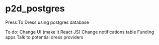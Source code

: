 # p2d_postgres
Press To Dress using postgres database

To do:
Change UI (make it React JS)
Change notifications table
Funding apps
Talk to potential dress providers
